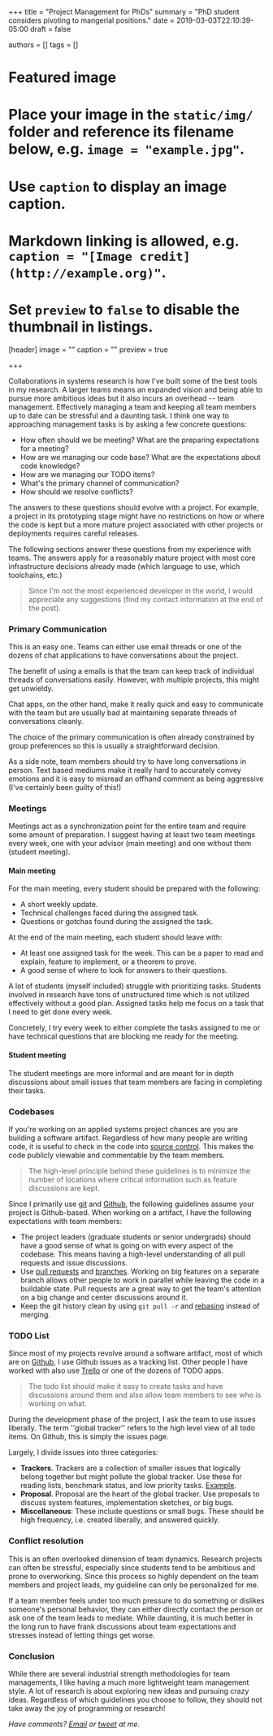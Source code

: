 +++
title = "Project Management for PhDs"
summary = "PhD student considers pivoting to mangerial positions."
date = 2019-03-03T22:10:39-05:00
draft = false

authors = []
tags = []

# Featured image
# Place your image in the `static/img/` folder and reference its filename below, e.g. `image = "example.jpg"`.
# Use `caption` to display an image caption.
#   Markdown linking is allowed, e.g. `caption = "[Image credit](http://example.org)"`.
# Set `preview` to `false` to disable the thumbnail in listings.
[header]
image = ""
caption = ""
preview = true

+++

Collaborations in systems research is how I've built some of the best tools
in my research. A larger teams means an expanded vision and being able to pursue more
ambitious ideas but it also incurs an overhead -- team management. Effectively
managing a team and keeping all team members up to date can be stressful and a
daunting task. I think one way to approaching management tasks is by asking
a few concrete questions:

- How often should we be meeting? What are the preparing expectations for a meeting?
- How are we managing our code base? What are the expectations about code knowledge?
- How are we managing our TODO items?
- What's the primary channel of communication?
- How should we resolve conflicts?

The answers to these questions should evolve with a project. For example, a
project in its prototyping stage might have no restrictions on how or where the
code is kept but a more mature project associated with other projects or
deployments requires careful releases.

The following sections answer these questions from my experience with teams.
The answers apply for a reasonably mature project with most core infrastructure
decisions already made (which language to use, which toolchains, etc.)

> Since I'm not the most experienced developer in the world, I would appreciate any suggestions (find my contact information at the end of the post).

### Primary Communication

This is an easy one. Teams can either use email threads or one of the dozens
of chat applications to have conversations about the project.

The benefit of using a emails is that the team can keep track of individual
threads of conversations easily. However, with multiple projects, this might
get unwieldy.

Chat apps, on the other hand, make it really quick and easy to communicate with
the team but are usually bad at maintaining separate threads of conversations
cleanly.

The choice of the primary communication is often already constrained by group
preferences so this is usually a straightforward decision.

As a side note, team members should try to have long conversations in person.
Text based mediums make it really hard to accurately convey emotions and it
is easy to misread an offhand comment as being aggressive (I've certainly been
guilty of this!)

### Meetings

Meetings act as a synchronization point for the entire team and require some amount
of preparation. I suggest having at least two team meetings every week, one
with your advisor (main meeting) and one without them (student meeting).

#### Main meeting

For the main meeting, every student should be prepared with the following:

- A short weekly update.
- Technical challenges faced during the assigned task.
- Questions or gotchas found during the assigned the task.

At the end of the main meeting, each student should leave with:

- At least one assigned task for the week. This can be a paper to read and explain, feature to implement, or a theorem to prove.
- A good sense of where to look for answers to their questions.

A lot of students (myself included) struggle with prioritizing tasks. Students
involved in research have tons of unstructured time which is not utilized
effectively without a good plan. Assigned tasks help me focus on a task that
I need to get done every week.

Concretely, I try every week to either complete the tasks assigned to me or
have technical questions that are blocking me ready for the meeting.

#### Student meeting

The student meetings are more informal and are meant for in depth discussions
about small issues that team members are facing in completing their tasks.

### Codebases

If you're working on an applied systems project chances are you are building
a software artifact. Regardless of how many people are writing code, it is useful to
check in the code into [source
control](https://en.wikipedia.org/wiki/Version_control). This makes the code
publicly viewable and commentable by the team members.

> The high-level principle behind these guidelines is to minimize the number of locations where critical information such as feature discussions are kept.

Since I primarily use [git](https://git-scm.com/) and [Github](https://github.com/rachitnigam), the following guidelines assume your
project is Github-based. When working on a artifact, I have the following
expectations with team members:

- The project leaders (graduate students or senior undergrads) should have a
  good sense of what is going on with every aspect of the codebase. This means
  having a high-level understanding of all pull requests and issue discussions.
- Use [pull requests](https://help.github.com/en/articles/about-pull-requests)
  and [branches](https://help.github.com/en/articles/about-branches). Working
  on big features on a separate branch allows other people to work in parallel
  while leaving the code in a buildable state. Pull requests are a great way
  to get the team's attention on a big change and center discussions around it.
- Keep the git history clean by using `git pull -r` and
  [rebasing](https://help.github.com/en/articles/about-git-rebase) instead of
  merging.

### TODO List

Since most of my projects revolve around a software artifact, most of which
are on [Github](https://github.com/rachitnigam), I use Github issues as
a tracking list. Other people I have worked with also use [Trello](https://trello.com/) or one of the dozens of TODO apps.

> The todo list should make it easy to create tasks and have discussions around them and also allow team members to see who is working on what.

During the development phase of the project, I ask the team to use
issues liberally. The term ''global tracker'' refers to the high level view of
all todo items. On Github, this is simply the issues page.

Largely, I divide issues into three categories:

- **Trackers**. Trackers are a collection of smaller issues that logically belong
  together but might pollute the global tracker. Use these for reading lists,
  benchmark status, and low priority tasks. [Example](https://github.com/cucapra/seashell/issues?utf8=%E2%9C%93&q=is%3Aissue+label%3ATracker+).
- **Proposal**. Proposal are the heart of the global tracker. Use proposals to
  discuss system features, implementation sketches, or big bugs.
- **Miscellaneous**: These include questions or small bugs. These should be
  high frequency, i.e. created liberally, and answered quickly.

### Conflict resolution

This is an often overlooked dimension of team dynamics. Research projects can
often be stressful, especially since students tend to be ambitious and prone
to overworking. Since this process so highly dependent on the team members
and project leads, my guideline can only be personalized for me.

If a team member feels under too much pressure to do something or dislikes
someone's personal behavior, they can either directly contact the person or
ask one of the team leads to mediate. While daunting, it is much better in the
long run to have frank discussions about team expectations and stresses instead
of letting things get worse.

### Conclusion

While there are several industrial strength methodologies for team managements,
I like having a much more lightweight team management style. A lot of research
is about exploring new ideas and pursuing crazy ideas. Regardless of which
guidelines you choose to follow, they should not take away the joy of programming
or research!

_Have comments? [Email](mailto:rachit.nigam12@gmail.com) or [tweet](https://twitter.com/notypes) at me._
